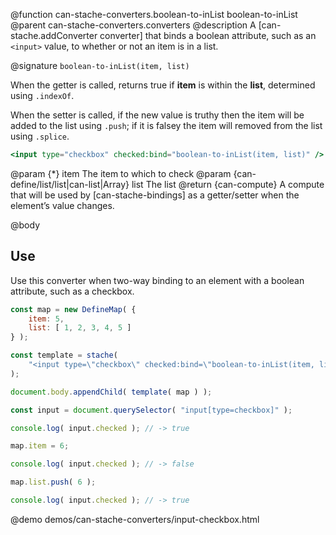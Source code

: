 @function can-stache-converters.boolean-to-inList boolean-to-inList
@parent can-stache-converters.converters
@description A [can-stache.addConverter converter] that binds a boolean attribute, such as an `<input>` value, to whether or not an item is in a list.

@signature `boolean-to-inList(item, list)`

When the getter is called, returns true if **item** is within the **list**, determined using `.indexOf`.

When the setter is called, if the new value is truthy then the item will be added to the list using `.push`; if it is falsey the item will removed from the list using `.splice`.

```handlebars
<input type="checkbox" checked:bind="boolean-to-inList(item, list)" />
```

@param {*} item The item to which to check
@param {can-define/list/list|can-list|Array} list The list
@return {can-compute} A compute that will be used by [can-stache-bindings] as a getter/setter when the element’s value changes.

@body

## Use

Use this converter when two-way binding to an element with a boolean attribute, such as a checkbox.

```js
const map = new DefineMap( {
	item: 5,
	list: [ 1, 2, 3, 4, 5 ]
} );

const template = stache(
	"<input type=\"checkbox\" checked:bind=\"boolean-to-inList(item, list)\" />"
);

document.body.appendChild( template( map ) );

const input = document.querySelector( "input[type=checkbox]" );

console.log( input.checked ); // -> true

map.item = 6;

console.log( input.checked ); // -> false

map.list.push( 6 );

console.log( input.checked ); // -> true
```

@demo demos/can-stache-converters/input-checkbox.html
